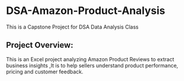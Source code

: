 # DSA-Amazon-Product-Analysis
This is a Capstone Project for DSA Data Analysis Class
## Project Overview:
This is an Excel project analyzing Amazon Product Reviews to extract business insights ,It is to help sellers understand product performance, pricing and customer feedback.



